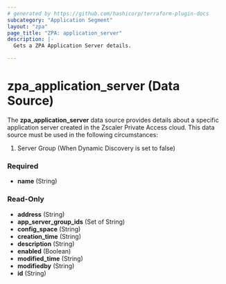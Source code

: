 ```yaml
---
# generated by https://github.com/hashicorp/terraform-plugin-docs
subcategory: "Application Segment"
layout: "zpa"
page_title: "ZPA: application_server"
description: |-
  Gets a ZPA Application Server details.

---
```


# zpa_application_server (Data Source)

The **zpa_application_server** data source provides details about a specific application server created in the Zscaler Private Access cloud.
This data source must be used in the following circumstances:

1. Server Group (When Dynamic Discovery is set to false)

### Required

- **name** (String)

### Read-Only

- **address** (String)
- **app_server_group_ids** (Set of String)
- **config_space** (String)
- **creation_time** (String)
- **description** (String)
- **enabled** (Boolean)
- **modified_time** (String)
- **modifiedby** (String)
- **id** (String)


